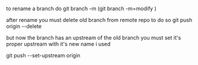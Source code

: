 to rename a branch do git branch -m <branchname> (git branch -m=modify <branchname>)

after rename you must delete old branch from remote repo to do so git push origin --delete <oldbranchname>

but now the branch has an upstream of the old branch you must set it's proper upstream with it's new name i used

git push --set-upstream origin <new-branch-name>